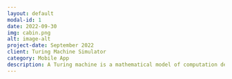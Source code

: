 ```yaml
---
layout: default
modal-id: 1
date: 2022-09-30
img: cabin.png
alt: image-alt
project-date: September 2022
client: Turing Machine Simulator
category: Mobile App
description: A Turing machine is a mathematical model of computation describing an abstract machine that manipulates symbols on a strip of tape according to a table of rules. Despite the model's simplicity, it is capable of implementing any computer algorithm. To learn more: https://en.wikipedia.org/wiki/Turing_machine.
---
```

